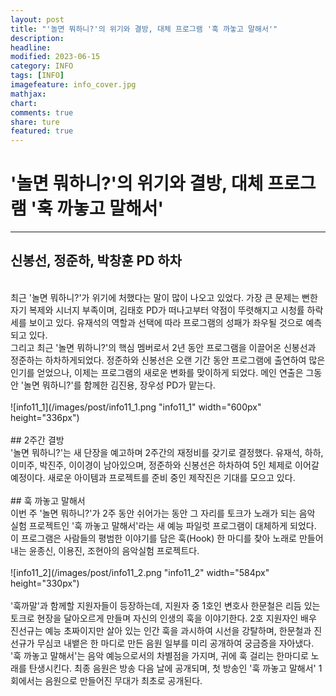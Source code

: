 ```yaml
---
layout: post
title: "'놀면 뭐하니?'의 위기와 결방, 대체 프로그램 '훅 까놓고 말해서'"
description:
headline:
modified: 2023-06-15
category: INFO
tags: [INFO]
imagefeature: info_cover.jpg
mathjax:
chart:
comments: true
share: ture
featured: true
---
```


# '놀면 뭐하니?'의 위기와 결방, 대체 프로그램 '훅 까놓고 말해서'  

---------------------------------------


## 신봉선, 정준하, 박창훈 PD 하차  
<br/>
최근 '놀면 뭐하니?'가 위기에 처했다는 말이 많이 나오고 있었다. 가장 큰 문제는 뻔한 자기 복제와 시너지 부족이며, 김태호 PD가 떠나고부터 약점이 뚜렷해지고 시청률 하락세를 보이고 있다. 유재석의 역할과 선택에 따라 프로그램의 성패가 좌우될 것으로 예측되고 있다.  
<br/>
그리고 최근 '놀면 뭐하니?'의 핵심 멤버로서 2년 동안 프로그램을 이끌어온 신봉선과 정준하는 하차하게되었다. 정준하와 신봉선은 오랜 기간 동안 프로그램에 출연하여 많은 인기를 얻었으나, 이제는 프로그램의 새로운 변화를 맞이하게 되었다.  
메인 연출은 그동안 '놀면 뭐하니?'를 함께한 김진용, 장우성 PD가 맡는다.  
<br/>
<br/>
![info11_1](/images/post/info11_1.png "info11_1" width="600px" height="336px")  
<br/>
<br/>
## 2주간 결방  
<br/>
'놀면 뭐하니?'는 새 단장을 예고하며 2주간의 재정비를 갖기로 결정했다. 유재석, 하하, 이미주, 박진주, 이이경이 남아있으며, 정준하와 신봉선은 하차하여 5인 체제로 이어갈 예정이다. 새로운 아이템과 프로젝트를 준비 중인 제작진은 기대를 모으고 있다.  
<br/>
<br/>
## 훅 까놓고 말해서  
<br/>
이번 주 '놀면 뭐하니?'가 2주 동안 쉬어가는 동안 그 자리를 토크가 노래가 되는 음악 실험 프로젝트인 '훅 까놓고 말해서'라는 새 예능 파일럿 프로그램이 대체하게 되었다. 이 프로그램은 사람들의 평범한 이야기를 담은 훅(Hook) 한 마디를 찾아 노래로 만들어내는 윤종신, 이용진, 조현아의 음악실험 프로젝트다.  
<br/>
<br/>
![info11_2](/images/post/info11_2.png "info11_2" width="584px" height="330px")  
<br/>
<br/>
'훅까말'과 함께할 지원자들이 등장하는데, 지원자 중 1호인 변호사 한문철은 리듬 있는 토크로 현장을 달아오르게 만들며 자신의 인생의 훅을 이야기한다. 2호 지원자인 배우 진선규는 예능 초짜이지만 살아 있는 인간 훅을 과시하여 시선을 강탈하며, 한문철과 진선규가 무심코 내뱉은 한 마디로 만든 음원 일부를 미리 공개하여 궁금증을 자아냈다. '훅 까놓고 말해서'는 음악 예능으로서의 차별점을 가지며, 귀에 훅 걸리는 한마디로 노래를 탄생시킨다. 최종 음원은 방송 다음 날에 공개되며, 첫 방송인 '훅 까놓고 말해서' 1회에서는 음원으로 만들어진 무대가 최초로 공개된다.  